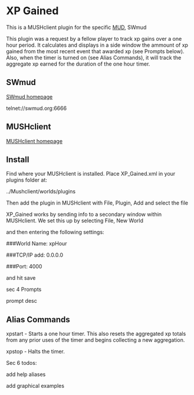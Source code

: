 # XP Gained

This is a MUSHclient plugin for the specific [MUD](https://en.wikipedia.org/wiki/MUD), SWmud

This plugin was a request by a fellow player to track xp gains over a one hour period.   It calculates and displays in a side window the ammount of xp gained from the most recent event that awarded xp (see Prompts below).  Also, when the timer is turned on (see Alias Commands), it will track the aggregate xp earned for the duration of the one hour timer.

## SWmud

[SWmud homepage](http://www.swmud.org/)

telnet://swmud.org:6666

## MUSHclient

[MUSHclient homepage](http://www.gammon.com.au/mushclient/mushclient.htm)

## Install

Find where your MUSHclient is installed.  Place XP_Gained.xml in your plugins folder at:

../Mushclient/worlds/plugins

Then add the plugin in MUSHclient with File, Plugin, Add and select the file

<insert pic>

XP_Gained works by sending info to a secondary window within MUSHclient.  We set this up by selecting File, New World

and then entering the following settings:

###World Name: xpHour

###TCP/IP add: 0.0.0.0

###Port: 4000

and hit save

sec 4 Prompts

prompt desc

## Alias Commands

xpstart - Starts a one hour timer.  This also resets the aggregated xp totals from any prior uses of the timer and begins collecting a new aggregation.

xpstop - Halts the timer.

Sec 6 todos:

   add help aliases
   
   add graphical examples